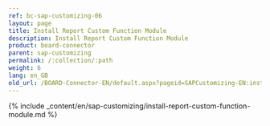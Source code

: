 ```yaml
---
ref: bc-sap-customizing-06
layout: page
title: Install Report Custom Function Module
description: Install Report Custom Function Module
product: board-connector
parent: sap-customizing
permalink: /:collection/:path
weight: 6
lang: en_GB
old_url: /BOARD-Connector-EN/default.aspx?pageid=SAPCustomizing-EN:install-report-custom-function-module
---
```


{% include _content/en/sap-customizing/install-report-custom-function-module.md  %}